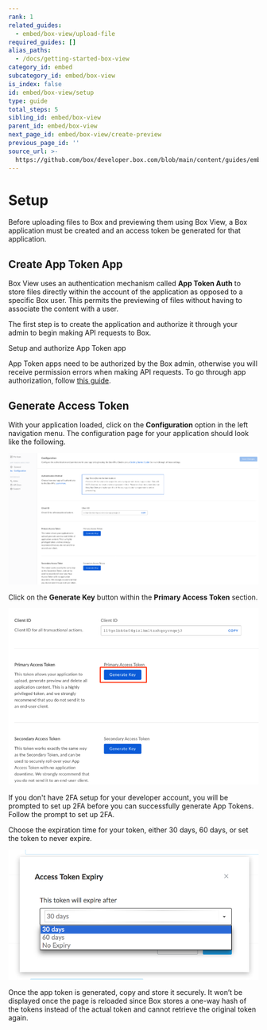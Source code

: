 ```yaml
---
rank: 1
related_guides:
  - embed/box-view/upload-file
required_guides: []
alias_paths:
  - /docs/getting-started-box-view
category_id: embed
subcategory_id: embed/box-view
is_index: false
id: embed/box-view/setup
type: guide
total_steps: 5
sibling_id: embed/box-view
parent_id: embed/box-view
next_page_id: embed/box-view/create-preview
previous_page_id: ''
source_url: >-
  https://github.com/box/developer.box.com/blob/main/content/guides/embed/box-view/setup.md
---
```

# Setup

Before uploading files to Box and previewing them using Box View, a Box
application must be created and an access token be generated for that
application.

## Create App Token App

Box View uses an authentication mechanism called **App Token Auth** to store
files directly within the account of the application as opposed to a specific
Box user. This permits the previewing of files without having to associate the
content with a user.

The first step is to create the application and authorize it through your admin
to begin making API requests to Box.

<CTA to='guide://authentication/app-token/app-token-setup/'>

Setup and authorize App Token app

</CTA>

<Message type='warning'>

App Token apps need to be authorized by the Box admin, otherwise you will
receive permission errors when making API requests. To go through app
authorization, follow [this guide](guide://authorization/custom-app-approval/).

</Message>

## Generate Access Token

With your application loaded, click on the **Configuration** option in the left
navigation menu. The configuration page for your application should look like
the following.

<ImageFrame border>

![Image](./images/app_token_config.png)

</ImageFrame>

Click on the **Generate Key** button within the **Primary Access Token**
section.

<ImageFrame border>

![Image](./images/app_token_generate_key.png)

</ImageFrame>

<Message type='notice'>

If you don't have 2FA setup for your developer account, you will be prompted
to set up 2FA before you can successfully generate App Tokens. Follow the
prompt to set up 2FA.

</Message>

Choose the expiration time for your token, either 30 days, 60 days, or set the
token to never expire.

<ImageFrame border width='600' shadow center>

![Image](./images/app_token_expiry.png)

</ImageFrame>

Once the app token is generated, copy and store it securely. It won’t be
displayed once the page is reloaded since Box stores a one-way hash of the
tokens instead of the actual token and cannot retrieve the original token again.